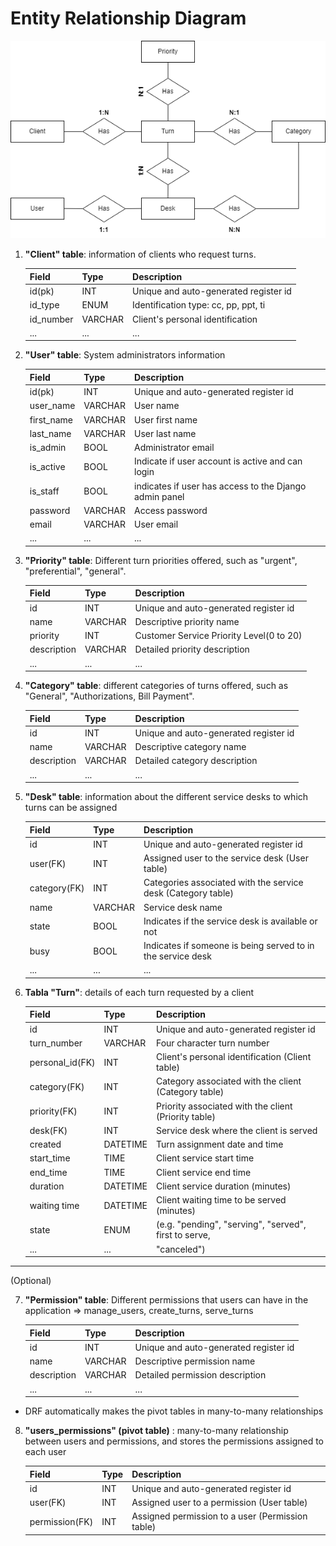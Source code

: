 # Entity Relationship Diagram


![Alt text](../img/Cardinalidad_3.png)


1. __"Client" table__: information of clients who request turns. 

    | Field     | Type        | Description                           |
    |-----------|-------------|---------------------------------------|
    | id(pk)    | INT         | Unique and auto-generated register id |
    | id_type   | ENUM        | Identification type: cc, pp, ppt, ti  |
    | id_number | VARCHAR     | Client's personal identification      |
    | ...       | ...         | ...                                   |    


2. __"User" table__: System administrators information

    | Field        | Type   | Description                                           |
    |--------------|--------|--------------------------------------                 |
    | id(pk)       | INT    | Unique and auto-generated register id                 |
    | user_name    | VARCHAR| User name                                             |
    | first_name   | VARCHAR| User first name                                       |
    | last_name    | VARCHAR| User last name                                        |
    | is_admin     | BOOL   | Administrator email                                   | 
    | is_active    | BOOL   | Indicate if user account is active and can login      |
    | is_staff     | BOOL   | indicates if user has access to the Django admin panel|
    | password     | VARCHAR| Access password                                       |
    | email        | VARCHAR| User email                                            |
    | ...          | ...    | ...                                                   |


3. __"Priority" table__: Different turn priorities offered, such as "urgent", "preferential", "general".

    | Field        | Type        | Description                              |
    |--------------|-------------|--------------------------------------    |
    | id           | INT         | Unique and auto-generated register id    |
    | name         | VARCHAR     | Descriptive priority name                |
    | priority     | INT         | Customer Service Priority Level(0 to 20) |
    | description  | VARCHAR     | Detailed priority description            |
    | ...          | ...         | ...                                      |


4. __"Category" table__: different categories of turns offered, such as "General", "Authorizations, Bill Payment".

    | Field        | Type        | Description                           |
    |--------------|-------------|---------------------------------------|
    | id           | INT         | Unique and auto-generated register id |
    | name         | VARCHAR     | Descriptive category name             |
    | description  | VARCHAR     | Detailed category description         |
    | ...          | ...         | ...                                   |


5. __"Desk" table__: information about the different service desks to which turns can be assigned

    | Field       | Type    | Description                                                   |
    |-------------|---------|-----------------------------------------                      |
    | id          | INT     | Unique and auto-generated register id                         |
    | user(FK)    | INT     | Assigned user to the service desk (User table)                |
    | category(FK)| INT     | Categories associated with the service desk (Category table)  |
    | name        | VARCHAR | Service desk name                                             |
    | state       | BOOL    | Indicates if the service desk is available or not             |
    | busy        | BOOL    | Indicates if someone is being served to in the service desk   |
    | ...         | ...     | ...                                                           |


6. __Tabla "Turn"__:  details of each turn requested by a client

    | Field           | Type    | Description                                           |
    |--------------   |---------|------------------------------------------------------ |
    | id              | INT     | Unique and auto-generated register id                 |
    | turn_number     | VARCHAR | Four character turn number                            |
    | personal_id(FK) | INT     | Client's personal identification (Client table)       |
    | category(FK)    | INT     | Category associated with the client (Category table)  |
    | priority(FK)    | INT     | Priority associated with the client (Priority table)  |
    | desk(FK)        | INT     | Service desk where the client is served               |
    | created         | DATETIME| Turn assignment date and time                         |
    | start_time      | TIME    | Client service start time                             |
    | end_time        | TIME    | Client service end time                               |
    | duration        | DATETIME| Client service duration (minutes)                     |
    | waiting time    | DATETIME| Client waiting time to be served (minutes)            |
    | state           | ENUM    | (e.g. "pending", "serving", "served", first to serve, |
    | ...             | ...     | "canceled")                                           |


---

(Optional)

7. __"Permission" table__: Different permissions that users can have in the application => manage_users, create_turns, serve_turns 

    | Field        | Type        | Description                                   |
    |--------------|-------------|-----------------------------------------------|
    | id           | INT         | Unique and auto-generated register id         |
    | name         | VARCHAR     | Descriptive permission name                   |
    | description  | VARCHAR     | Detailed permission description               |
    | ...          | ...         | ...                                           |

- DRF automatically makes the pivot tables in many-to-many relationships

8. __"users_permissions" (pivot table)__ : many-to-many relationship between users and permissions, and stores the permissions assigned to each user

    | Field         | Type | Description                                     |
    |-------------- |------|-----------------------------------------------  |
    | id            | INT  | Unique and auto-generated register id           |
    | user(FK)      | INT  | Assigned user to a permission (User table)      |
    | permission(FK)| INT  | Assigned permission to a user (Permission table)|
